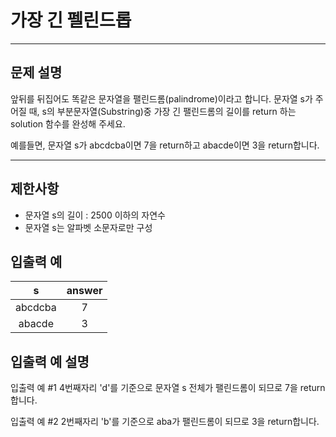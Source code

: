 # 가장 긴 펠린드롭
---
## 문제 설명

앞뒤를 뒤집어도 똑같은 문자열을 팰린드롬(palindrome)이라고 합니다.
문자열 s가 주어질 때, s의 부분문자열(Substring)중 가장 긴 팰린드롬의 길이를 return 하는 solution 함수를 완성해 주세요.

예를들면, 문자열 s가 abcdcba이면 7을 return하고 abacde이면 3을 return합니다.

---

## 제한사항
- 문자열 s의 길이 : 2500 이하의 자연수
- 문자열 s는 알파벳 소문자로만 구성

## 입출력 예
s |	answer
 :-------:|:-------:
abcdcba	| 7
abacde	| 3

## 입출력 예 설명
입출력 예 #1
4번째자리 'd'를 기준으로 문자열 s 전체가 팰린드롬이 되므로 7을 return합니다.

입출력 예 #2
2번째자리 'b'를 기준으로 aba가 팰린드롬이 되므로 3을 return합니다.